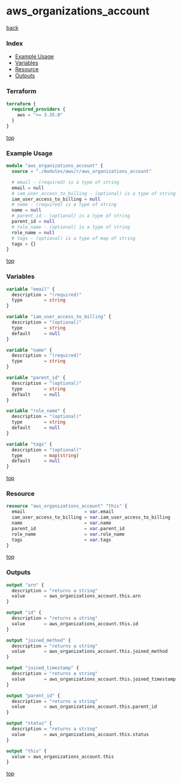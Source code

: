 # aws_organizations_account

[back](../aws.md)

### Index

- [Example Usage](#example-usage)
- [Variables](#variables)
- [Resource](#resource)
- [Outputs](#outputs)

### Terraform

```terraform
terraform {
  required_providers {
    aws = ">= 3.35.0"
  }
}
```

[top](#index)

### Example Usage

```terraform
module "aws_organizations_account" {
  source = "./modules/aws/r/aws_organizations_account"

  # email - (required) is a type of string
  email = null
  # iam_user_access_to_billing - (optional) is a type of string
  iam_user_access_to_billing = null
  # name - (required) is a type of string
  name = null
  # parent_id - (optional) is a type of string
  parent_id = null
  # role_name - (optional) is a type of string
  role_name = null
  # tags - (optional) is a type of map of string
  tags = {}
}
```

[top](#index)

### Variables

```terraform
variable "email" {
  description = "(required)"
  type        = string
}

variable "iam_user_access_to_billing" {
  description = "(optional)"
  type        = string
  default     = null
}

variable "name" {
  description = "(required)"
  type        = string
}

variable "parent_id" {
  description = "(optional)"
  type        = string
  default     = null
}

variable "role_name" {
  description = "(optional)"
  type        = string
  default     = null
}

variable "tags" {
  description = "(optional)"
  type        = map(string)
  default     = null
}
```

[top](#index)

### Resource

```terraform
resource "aws_organizations_account" "this" {
  email                      = var.email
  iam_user_access_to_billing = var.iam_user_access_to_billing
  name                       = var.name
  parent_id                  = var.parent_id
  role_name                  = var.role_name
  tags                       = var.tags
}
```

[top](#index)

### Outputs

```terraform
output "arn" {
  description = "returns a string"
  value       = aws_organizations_account.this.arn
}

output "id" {
  description = "returns a string"
  value       = aws_organizations_account.this.id
}

output "joined_method" {
  description = "returns a string"
  value       = aws_organizations_account.this.joined_method
}

output "joined_timestamp" {
  description = "returns a string"
  value       = aws_organizations_account.this.joined_timestamp
}

output "parent_id" {
  description = "returns a string"
  value       = aws_organizations_account.this.parent_id
}

output "status" {
  description = "returns a string"
  value       = aws_organizations_account.this.status
}

output "this" {
  value = aws_organizations_account.this
}
```

[top](#index)